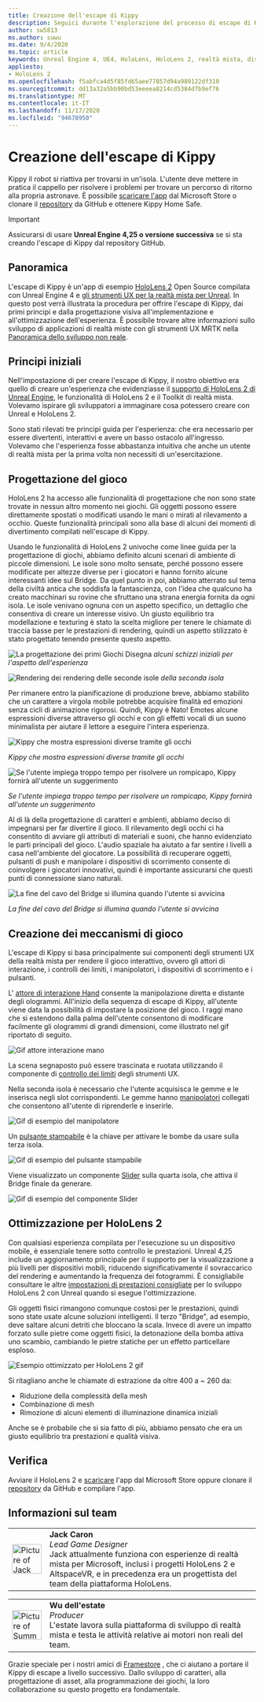 ```yaml
---
title: Creazione dell'escape di Kippy
description: Seguici durante l'esplorazione del processo di escape di Kippy per HoloLens 2 in Unreal Engine.
author: sw5813
ms.author: suwu
ms.date: 9/4/2020
ms.topic: article
keywords: Unreal Engine 4, UE4, HoloLens, HoloLens 2, realtà mista, distribuzione su dispositivo, PC, documentazione, auricolare realtà mista, headset di realtà mista di Windows, auricolare della realtà virtuale
appliesto:
- HoloLens 2
ms.openlocfilehash: f5abfca4d5f85fd65aee77857d94a989122df310
ms.sourcegitcommit: dd13a32a5bb90bd53eeeea8214cd5384d7b9ef76
ms.translationtype: MT
ms.contentlocale: it-IT
ms.lasthandoff: 11/17/2020
ms.locfileid: "94678950"
---
```

# <a name="the-making-of-kippys-escape"></a>Creazione dell'escape di Kippy

Kippy il robot si riattiva per trovarsi in un'isola. L'utente deve mettere in pratica il cappello per risolvere i problemi per trovare un percorso di ritorno alla propria astronave. È possibile [scaricare l'app](https://www.microsoft.com/p/kippys-escape/9nbd7gl86vkd) dal Microsoft Store o clonare il [repository](https://github.com/microsoft/MixedReality-Unreal-KippysEscape) da GitHub e ottenere Kippy Home Safe.  

> [!IMPORTANT]
> Assicurarsi di usare **Unreal Engine 4,25 o versione successiva** se si sta creando l'escape di Kippy dal repository GitHub.

## <a name="overview"></a>Panoramica

L'escape di Kippy è un'app di esempio [HoloLens 2](https://docs.microsoft.com/hololens/hololens2-hardware) Open Source compilata con Unreal Engine 4 e [gli strumenti UX per la realtà mista per Unreal](https://github.com/microsoft/MixedReality-UXTools-Unreal). In questo post verrà illustrata la procedura per offrire l'escape di Kippy, dai primi principi e dalla progettazione visiva all'implementazione e all'ottimizzazione dell'esperienza. È possibile trovare altre informazioni sullo sviluppo di applicazioni di realtà miste con gli strumenti UX MRTK nella [Panoramica dello sviluppo non reale](unreal-development-overview.md).

## <a name="first-principles"></a>Principi iniziali 

Nell'impostazione di per creare l'escape di Kippy, il nostro obiettivo era quello di creare un'esperienza che evidenziasse il [supporto di HoloLens 2 di Unreal Engine](https://docs.unrealengine.com/Platforms/AR/HoloLens2/index.html), le funzionalità di HoloLens 2 e il Toolkit di realtà mista. Volevamo ispirare gli sviluppatori a immaginare cosa potessero creare con Unreal e HoloLens 2.  

Sono stati rilevati tre principi guida per l'esperienza: che era necessario per essere divertenti, interattivi e avere un basso ostacolo all'ingresso. Volevamo che l'esperienza fosse abbastanza intuitiva che anche un utente di realtà mista per la prima volta non necessiti di un'esercitazione.  

## <a name="designing-the-game"></a>Progettazione del gioco 

HoloLens 2 ha accesso alle funzionalità di progettazione che non sono state trovate in nessun altro momento nei giochi. Gli oggetti possono essere direttamente spostati o modificati usando le mani o mirati al rilevamento a occhio. Queste funzionalità principali sono alla base di alcuni dei momenti di divertimento compilati nell'escape di Kippy.  

Usando le funzionalità di HoloLens 2 univoche come linee guida per la progettazione di giochi, abbiamo definito alcuni scenari di ambiente di piccole dimensioni. Le isole sono molto sensate, perché possono essere modificate per altezze diverse per i giocatori e hanno fornito alcune interessanti idee sul Bridge. Da quel punto in poi, abbiamo atterrato sul tema della civiltà antica che soddisfa la fantascienza, con l'idea che qualcuno ha creato macchinari su rovine che sfruttano una strana energia fornita da ogni isola. Le isole venivano ognuna con un aspetto specifico, un dettaglio che consentiva di creare un interesse visivo. Un giusto equilibrio tra modellazione e texturing è stato la scelta migliore per tenere le chiamate di traccia basse per le prestazioni di rendering, quindi un aspetto stilizzato è stato progettato tenendo presente questo aspetto. 

![La progettazione dei primi Giochi Disegna ](images/kippys-escape/kippys-escape-img-01.png)
 *alcuni schizzi iniziali per l'aspetto dell'esperienza*

![Rendering dei rendering delle seconde isole ](images/kippys-escape/kippys-escape-img-02.png)
 *della seconda isola*

Per rimanere entro la pianificazione di produzione breve, abbiamo stabilito che un carattere a virgola mobile potrebbe acquisire finalità ed emozioni senza cicli di animazione rigorosi. Quindi, Kippy è Nato! Emotes alcune espressioni diverse attraverso gli occhi e con gli effetti vocali di un suono minimalista per aiutare il lettore a eseguire l'intera esperienza. 

![Kippy che mostra espressioni diverse tramite gli occhi](images/kippys-escape/kippys-escape-img-03.gif)

*Kippy che mostra espressioni diverse tramite gli occhi*

![Se l'utente impiega troppo tempo per risolvere un rompicapo, Kippy fornirà all'utente un suggerimento](images/kippys-escape/kippys-escape-img-04.gif)

*Se l'utente impiega troppo tempo per risolvere un rompicapo, Kippy fornirà all'utente un suggerimento*

Al di là della progettazione di caratteri e ambienti, abbiamo deciso di impegnarsi per far divertire il gioco. Il rilevamento degli occhi ci ha consentito di avviare gli attributi di materiali e suoni, che hanno evidenziato le parti principali del gioco. L'audio spaziale ha aiutato a far sentire i livelli a casa nell'ambiente del giocatore. La possibilità di recuperare oggetti, pulsanti di push e manipolare i dispositivi di scorrimento consente di coinvolgere i giocatori innovativi, quindi è importante assicurarsi che questi punti di connessione siano naturali. 

![La fine del cavo del Bridge si illumina quando l'utente si avvicina](images/kippys-escape/kippys-escape-img-05.gif)

*La fine del cavo del Bridge si illumina quando l'utente si avvicina*

## <a name="building-the-game-mechanics"></a>Creazione dei meccanismi di gioco 

L'escape di Kippy si basa principalmente sui componenti degli strumenti UX della realtà mista per rendere il gioco interattivo, ovvero gli attori di interazione, i controlli dei limiti, i manipolatori, i dispositivi di scorrimento e i pulsanti.   

L' [attore di interazione Hand](https://microsoft.github.io/MixedReality-UXTools-Unreal/version/public/0.9.x/Docs/HandInteraction.html) consente la manipolazione diretta e distante degli ologrammi. All'inizio della sequenza di escape di Kippy, all'utente viene data la possibilità di impostare la posizione del gioco. I raggi mano che si estendono dalla palma dell'utente consentono di modificare facilmente gli ologrammi di grandi dimensioni, come illustrato nel gif riportato di seguito.  

![Gif attore interazione mano](images/kippys-escape/kippys-escape-img-06.gif)

La scena segnaposto può essere trascinata e ruotata utilizzando il componente di [controllo dei limiti](https://microsoft.github.io/MixedReality-UXTools-Unreal/version/public/0.9.x/Docs/BoundsControl.html) degli strumenti UX.  

Nella seconda isola è necessario che l'utente acquisisca le gemme e le inserisca negli slot corrispondenti. Le gemme hanno [manipolatori](https://microsoft.github.io/MixedReality-UXTools-Unreal/version/public/0.9.x/Docs/Manipulator.html) collegati che consentono all'utente di riprenderle e inserirle. 

![Gif di esempio del manipolatore](images/kippys-escape/kippys-escape-img-07.gif)

Un [pulsante stampabile](https://microsoft.github.io/MixedReality-UXTools-Unreal/version/public/0.9.x/Docs/PressableButton.html) è la chiave per attivare le bombe da usare sulla terza isola.  

![Gif di esempio del pulsante stampabile](images/kippys-escape/kippys-escape-img-08.gif)

Viene visualizzato un componente [Slider](https://microsoft.github.io/MixedReality-UXTools-Unreal/version/public/0.9.x/Docs/PinchSlider.html) sulla quarta isola, che attiva il Bridge finale da generare.  

![Gif di esempio del componente Slider](images/kippys-escape/kippys-escape-img-09.gif) 

## <a name="optimizing-for-hololens-2"></a>Ottimizzazione per HoloLens 2 

Con qualsiasi esperienza compilata per l'esecuzione su un dispositivo mobile, è essenziale tenere sotto controllo le prestazioni. Unreal 4,25 include un aggiornamento principale per il supporto per la visualizzazione a più livelli per dispositivi mobili, riducendo significativamente il sovraccarico del rendering e aumentando la frequenza dei fotogrammi. È consigliabile consultare le altre [impostazioni di prestazioni consigliate](performance-recommendations-for-unreal.md) per lo sviluppo HoloLens 2 con Unreal quando si esegue l'ottimizzazione.  

Gli oggetti fisici rimangono comunque costosi per le prestazioni, quindi sono state usate alcune soluzioni intelligenti. Il terzo "Bridge", ad esempio, deve saltare alcuni detriti che bloccano la scala. Invece di avere un impatto forzato sulle pietre come oggetti fisici, la detonazione della bomba attiva uno scambio, cambiando le pietre statiche per un effetto particellare esploso. 

![Esempio ottimizzato per HoloLens 2 gif](images/kippys-escape/kippys-escape-img-10.gif) 

Si ritagliano anche le chiamate di estrazione da oltre 400 a ~ 260 da: 
* Riduzione della complessità della mesh
* Combinazione di mesh
* Rimozione di alcuni elementi di illuminazione dinamica iniziali

Anche se è probabile che si sia fatto di più, abbiamo pensato che era un giusto equilibrio tra prestazioni e qualità visiva.  

## <a name="try-it-out"></a>Verifica 

Avviare il HoloLens 2 e [scaricare](https://www.microsoft.com/p/kippys-escape/9nbd7gl86vkd) l'app dal Microsoft Store oppure clonare il [repository](https://github.com/microsoft/MixedReality-Unreal-KippysEscape) da GitHub e compilare l'app.  

## <a name="about-the-team"></a>Informazioni sul team

<table style="border-collapse:collapse" padding-left="0px">
<tr>
<td style="border-style: none" width="60"><img alt="Picture of Jack Caron" width="60" height="60" src="images/kippys-escape/jack-caron.jpg"></td>
<td style="border-style: none"><b>Jack Caron</b><br><i>Lead Game Designer</i><br>Jack attualmente funziona con esperienze di realtà mista per Microsoft, inclusi i progetti HoloLens 2 e AltspaceVR, e in precedenza era un progettista del team della piattaforma HoloLens.</td>
</tr>
</table>

<table style="border-collapse:collapse" padding-left="0px">
<tr>
<td style="border-style: none" width="60"><img alt="Picture of Summer Wu" width="60" height="60" src="images/kippys-escape/summer-wu.jpg"></td>
<td style="border-style: none"><b>Wu dell'estate</b><br><i>Producer</i><br>L'estate lavora sulla piattaforma di sviluppo di realtà mista e testa le attività relative ai motori non reali del team.</td>
</tr>
</table>

Grazie speciale per i nostri amici di [Framestore](https://www.framestore.com/) , che ci aiutano a portare il Kippy di escape a livello successivo. Dallo sviluppo di caratteri, alla progettazione di asset, alla programmazione dei giochi, la loro collaborazione su questo progetto era fondamentale.  